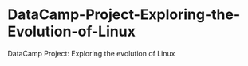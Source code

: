 # DataCamp-Project-Exploring-the-Evolution-of-Linux
DataCamp Project: Exploring the evolution of Linux
